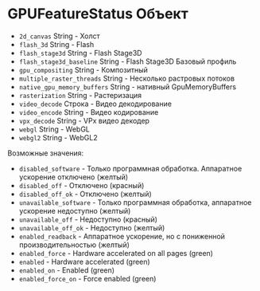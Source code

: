 # GPUFeatureStatus Объект

* `2d_canvas` String - Холст
* `flash_3d` String - Flash
* `flash_stage3d` String - Flash Stage3D
* `flash_stage3d_baseline` String - Flash Stage3D Базовый профиль
* `gpu_compositing` String - Композитный
* `multiple_raster_threads` String - Несколько растровых потоков
* `native_gpu_memory_buffers` String - нативный GpuMemoryBuffers
* `rasterization` String - Растеризация
* `video_decode` Строка - Видео декодирование
* `video_encode` String - Видео кодирование
* `vpx_decode` String - VPx видео декодер
* `webgl` String - WebGL
* `webgl2` String - WebGL2

Возможные значения:

* `disabled_software` - Только программная обработка. Аппаратное ускорение отключено (желтый)
* `disabled_off` - Отключено (красный)
* `disabled_off_ok` - Отключено (желтый)
* `unavailable_software` - Только программная обработка, аппаратное ускорение недоступно (желтый)
* `unavailable_off` - Недоступно (красный)
* `unavailable_off_ok` - Недоступно (желтый)
* `enabled_readback` - Аппаратное ускорение, но с пониженной производительностью (желтый)
* `enabled_force` - Hardware accelerated on all pages (green)
* `enabled` - Hardware accelerated (green)
* `enabled_on` - Enabled (green)
* `enabled_force_on` - Force enabled (green)